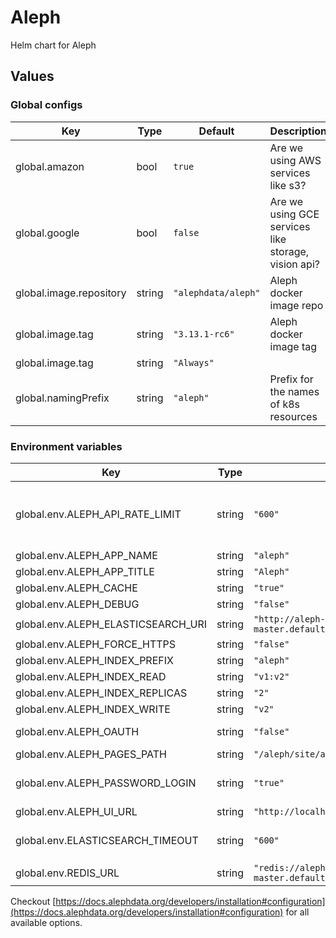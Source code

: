 # Aleph

Helm chart for Aleph

## Values

### Global configs

| Key                     | Type   | Default             | Description                                         |
| ----------------------- | ------ | ------------------- | --------------------------------------------------- |
| global.amazon           | bool   | `true`              | Are we using AWS services like s3?                  |
| global.google           | bool   | `false`             | Are we using GCE services like storage, vision api? |
| global.image.repository | string | `"alephdata/aleph"` | Aleph docker image repo                             |
| global.image.tag        | string | `"3.13.1-rc6"`      | Aleph docker image tag                              |
| global.image.tag        | string | `"Always"`          |                                                     |
| global.namingPrefix     | string | `"aleph"`           | Prefix for the names of k8s resources               |

### Environment variables

| Key                                | Type   | Default                                                         | Description                                     |
| ---------------------------------- | ------ | --------------------------------------------------------------- | ----------------------------------------------- |
| global.env.ALEPH_API_RATE_LIMIT    | string | `"600"`                                                         | API rate limiting (req/min for anonymous users) |
| global.env.ALEPH_APP_NAME          | string | `"aleph"`                                                       | App name                                        |
| global.env.ALEPH_APP_TITLE         | string | `"Aleph"`                                                       | App title                                       |
| global.env.ALEPH_CACHE             | string | `"true"`                                                        |                                                 |
| global.env.ALEPH_DEBUG             | string | `"false"`                                                       |                                                 |
| global.env.ALEPH_ELASTICSEARCH_URI | string | `"http://aleph-index-master.default.svc.cluster.local:9200"`    |                                                 |
| global.env.ALEPH_FORCE_HTTPS       | string | `"false"`                                                       |                                                 |
| global.env.ALEPH_INDEX_PREFIX      | string | `"aleph"`                                                       |                                                 |
| global.env.ALEPH_INDEX_READ        | string | `"v1:v2"`                                                       |                                                 |
| global.env.ALEPH_INDEX_REPLICAS    | string | `"2"`                                                           |                                                 |
| global.env.ALEPH_INDEX_WRITE       | string | `"v2"`                                                          |                                                 |
| global.env.ALEPH_OAUTH             | string | `"false"`                                                       | Enable OAuth login?                             |
| global.env.ALEPH_PAGES_PATH        | string | `"/aleph/site/aleph.occrp.org/pages"`                           |                                                 |
| global.env.ALEPH_PASSWORD_LOGIN    | string | `"true"`                                                        | Enable password login?                          |
| global.env.ALEPH_UI_URL            | string | `"http://localhost"`                                            |                                                 |
| global.env.ELASTICSEARCH_TIMEOUT   | string | `"600"`                                                         | Default elasticsearch timeout                   |
| global.env.REDIS_URL               | string | `"redis://aleph-redis-master.default.svc.cluster.local:6379/0"` | Redis url                                       |

Checkout [https://docs.alephdata.org/developers/installation#configuration](https://docs.alephdata.org/developers/installation#configuration) for all available options.
